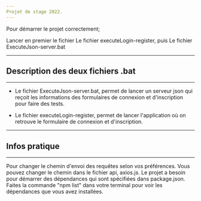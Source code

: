 ```yaml
---
Projet de stage 2022.
---
```


Pour démarrer le projet correctement;

Lancer en premier le fichier Le fichier executeLogin-register, puis Le fichier ExecuteJson-server.bat

---

## Description des deux fichiers .bat

---

- Le fichier ExecuteJson-server.bat, permet de lancer un serveur json qui reçoit les informations des formulaires de connexion et d'inscription pour faire des tests.

- Le fichier executeLogin-register, permet de lancer l'application où on retrouve le formulaire de connexion et d'inscription.

---

## Infos pratique

---

Pour changer le chemin d'envoi des requêtes selon vos préférences. Vous pouvez changer le chemin dans le fichier api, axios.js.
Le projet a besoin pour démarrer des dépendances qui sont spécifiées dans package.json. Faites la commande "npm list" dans votre terminal pour voir les dépendances que vous avez installées.
